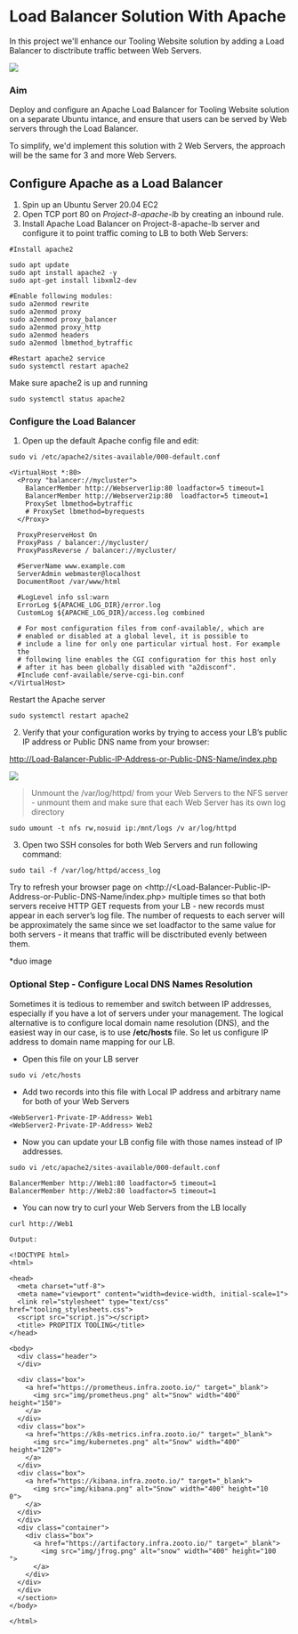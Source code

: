 # Load Balancer Solution With Apache

In this project we'll enhance our Tooling Website solution by adding a Load Balancer to disctribute traffic between Web Servers.

![](https://github.com/Arafly/Load_Balancer_Apache/blob/master/assets/Tooling-Website-Infrastructure-wLB.png)

### Aim
Deploy and configure an Apache Load Balancer for Tooling Website solution on a separate Ubuntu intance, and ensure that users can be served by Web servers through the Load Balancer.

To simplify, we'd implement this solution with 2 Web Servers, the approach will be the same for 3 and more Web Servers.

## Configure Apache as a Load Balancer
1. Spin up an Ubuntu Server 20.04 EC2
2. Open TCP port 80 on *Project-8-apache-lb* by creating an inbound rule.
3. Install Apache Load Balancer on Project-8-apache-lb server and configure it to point traffic coming to LB to both Web Servers:

```
#Install apache2

sudo apt update
sudo apt install apache2 -y
sudo apt-get install libxml2-dev

#Enable following modules:
sudo a2enmod rewrite
sudo a2enmod proxy
sudo a2enmod proxy_balancer
sudo a2enmod proxy_http
sudo a2enmod headers
sudo a2enmod lbmethod_bytraffic

#Restart apache2 service
sudo systemctl restart apache2
```

Make sure apache2 is up and running

`sudo systemctl status apache2`

### Configure the Load Balancer

1. Open up the default Apache config file and edit:

`sudo vi /etc/apache2/sites-available/000-default.conf`

```
<VirtualHost *:80>
  <Proxy "balancer://mycluster">
    BalancerMember http://Webserver1ip:80 loadfactor=5 timeout=1
    BalancerMember http://Webserver2ip:80  loadfactor=5 timeout=1
    ProxySet lbmethod=bytraffic
    # ProxySet lbmethod=byrequests
  </Proxy>

  ProxyPreserveHost On
  ProxyPass / balancer://mycluster/
  ProxyPassReverse / balancer://mycluster/

  #ServerName www.example.com
  ServerAdmin webmaster@localhost
  DocumentRoot /var/www/html

  #LogLevel info ssl:warn
  ErrorLog ${APACHE_LOG_DIR}/error.log
  CustomLog ${APACHE_LOG_DIR}/access.log combined

  # For most configuration files from conf-available/, which are
  # enabled or disabled at a global level, it is possible to
  # include a line for only one particular virtual host. For example
  the
  # following line enables the CGI configuration for this host only
  # after it has been globally disabled with "a2disconf".
  #Include conf-available/serve-cgi-bin.conf
</VirtualHost>
```

Restart the Apache server

`sudo systemctl restart apache2`

2. Verify that your configuration works by trying to access your LB’s public IP address or Public DNS name from your browser:
  
<http://Load-Balancer-Public-IP-Address-or-Public-DNS-Name/index.php>

![](https://github.com/Arafly/Load_Balancer_Apache/blob/master/assets/lb.PNG)

> Unmount the /var/log/httpd/ from your Web Servers to the NFS server - unmount them and make sure that each Web Server has its own log directory

`sudo umount -t nfs rw,nosuid ip:/mnt/logs /v
ar/log/httpd`

3. Open two SSH consoles for both Web Servers and run following command:

`sudo tail -f /var/log/httpd/access_log`

Try to refresh your browser page on 
<http://<Load-Balancer-Public-IP-Address-or-Public-DNS-Name/index.php>
multiple times so that both servers receive HTTP GET requests from your LB - new records must appear in each server’s log file. The number of requests to each server will be approximately the same since we set loadfactor to the same value for both servers - it means that traffic will be disctributed evenly between them.

*duo image

### Optional Step - Configure Local DNS Names Resolution
Sometimes it is tedious to remember and switch between IP addresses, especially if you have a lot of servers under your management.
The logical alternative is to configure local domain name resolution (DNS), and the easiest way in our case, is to use **/etc/hosts** file. So let us configure IP address to domain name mapping for our LB.

- Open this file on your LB server

`sudo vi /etc/hosts`

- Add two records into this file with Local IP address and arbitrary name for both of your Web Servers

```
<WebServer1-Private-IP-Address> Web1
<WebServer2-Private-IP-Address> Web2
```

- Now you can update your LB config file with those names instead of IP addresses.

`sudo vi /etc/apache2/sites-available/000-default.conf`

```
BalancerMember http://Web1:80 loadfactor=5 timeout=1
BalancerMember http://Web2:80 loadfactor=5 timeout=1
```

- You can now try to curl your Web Servers from the LB locally 

`curl http://Web1`

```
Output:

<!DOCTYPE html>
<html>

<head>
  <meta charset="utf-8">
  <meta name="viewport" content="width=device-width, initial-scale=1">
  <link rel="stylesheet" type="text/css" href="tooling_stylesheets.css">
  <script src="script.js"></script>
  <title> PROPITIX TOOLING</title>
</head>

<body>
  <div class="header">
  </div>

  <div class="box">
    <a href="https://prometheus.infra.zooto.io/" target="_blank">
      <img src="img/prometheus.png" alt="Snow" width="400" height="150">
    </a>
  </div>
  <div class="box">
    <a href="https://k8s-metrics.infra.zooto.io/" target="_blank">
      <img src="img/kubernetes.png" alt="Snow" width="400" height="120">
    </a>
  </div>
  <div class="box">
    <a href="https://kibana.infra.zooto.io/" target="_blank">
      <img src="img/kibana.png" alt="Snow" width="400" height="10
0">
    </a>
  </div>
  </div>
  <div class="container">
    <div class="box">
      <a href="https://artifactory.infra.zooto.io/" target="_blank">
        <img src="img/jfrog.png" alt="snow" width="400" height="100
">
      </a>
    </div>
  </div>
  </div>
  </section>
</body>

</html>

````